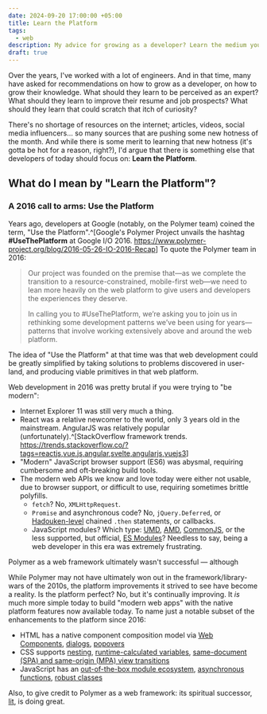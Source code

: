 ```yaml
---
date: 2024-09-20 17:00:00 +05:00
title: Learn the Platform
tags:
  - web
description: My advice for growing as a developer? Learn the medium your software runs on.
draft: true
---
```


Over the years, I've worked with a lot of engineers. And in that time, many have asked for recommendations on how to grow as a developer, on how to grow their knowledge. What should they learn to be perceived as an expert? What should they learn to improve their resume and job prospects? What should they learn that could scratch that itch of curiosity?

There's no shortage of resources on the internet; articles, videos, social media influencers... so many sources that are pushing some new hotness of the month. And while there is some merit to learning that new hotness (it's gotta be hot for a reason, right?), I'd argue that there is something else that developers of today should focus on: **Learn the Platform**.

## What do I mean by "Learn the Platform"?

### A 2016 call to arms: Use the Platform

Years ago, developers at Google (notably, on the Polymer team) coined the term, "Use the Platform".^[Google's Polymer Project unvails the hashtag **#UseThePlatform** at Google I/O 2016. <https://www.polymer-project.org/blog/2016-05-26-IO-2016-Recap>] To quote the Polymer team in 2016:

> Our project was founded on the premise that—as we complete the transition to a resource-constrained, mobile-first web—we need to lean more heavily on the web platform to give users and developers the experiences they deserve.
>
> In calling you to #UseThePlatform, we’re asking you to join us in rethinking some development patterns we’ve been using for years—patterns that involve working extensively above and around the web platform.

The idea of "Use the Platform" at that time was that web development could be greatly simplified by taking solutions to problems discovered in user-land, and producing viable primitives in that web platform.

Web development in 2016 was pretty brutal if you were trying to "be modern":

- Internet Explorer 11 was still very much a thing.
- React was a relative newcomer to the world, only 3 years old in the mainstream. AngularJS was relatively popular (unfortunately).^[StackOverflow framework trends. <https://trends.stackoverflow.co/?tags=reactjs,vue.js,angular,svelte,angularjs,vuejs3>]
- "Modern" JavaScript browser support (ES6) was abysmal, requiring cumbersome and oft-breaking build tools.
- The modern web APIs we know and love today were either not usable, due to browser support, or difficult to use, requiring sometimes brittle polyfills.
  - `fetch`? No, `XMLHttpRequest`.
  - `Promise` and asynchronous code? No, `jQuery.Deferred`, or [Hadouken-level](https://www.reddit.com/r/ProgrammerHumor/comments/27yykv/indent_hadouken/) chained `.then` statements, or callbacks.
  - JavaScript modules? Which type: [UMD](https://github.com/umdjs/umd), [AMD](https://github.com/amdjs/amdjs-api), [CommonJS](https://wiki.commonjs.org/wiki/CommonJS), or the less supported, but official, [ES Modules](https://developer.mozilla.org/en-US/docs/Web/JavaScript/Guide/Modules)? Needless to say, being a web developer in this era was extremely frustrating.

Polymer as a web framework ultimately wasn't successful &mdash; although

While Polymer may not have ultimately won out in the framework/library-wars of the 2010s, the platform improvements it strived to see have become a reality. Is the platform perfect? No, but it's continually improving. It _is_ much more simple today to build "modern web apps" with the native platform features now available today. To name just a notable subset of the enhancements to the platform since 2016:

- HTML has a native component composition model via [Web Components](https://developer.mozilla.org/en-US/docs/Web/API/Web_components), [dialogs](https://developer.mozilla.org/en-US/docs/Web/HTML/Element/dialog), [popovers](https://developer.mozilla.org/en-US/docs/Web/API/Popover_API)
- CSS supports [nesting](https://developer.mozilla.org/en-US/docs/Web/CSS/CSS_nesting/Using_CSS_nesting), [runtime-calculated variables](https://developer.mozilla.org/en-US/docs/Web/CSS/Using_CSS_custom_properties), [same-document (SPA) and same-origin (MPA) view transitions](https://developer.mozilla.org/en-US/docs/Web/API/ViewTransition)
- JavaScript has an [out-of-the-box module ecosystem](https://developer.mozilla.org/en-US/docs/Web/JavaScript/Guide/Modules), [asynchronous functions](https://developer.mozilla.org/en-US/docs/Web/JavaScript/Reference/Statements/async_function), [robust classes](https://developer.mozilla.org/en-US/docs/Web/JavaScript/Reference/Classes)

Also, to give credit to Polymer as a web framework: its spiritual successor, [lit](https://lit.dev), is doing great.
